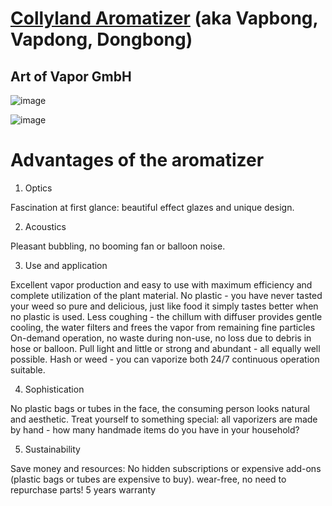 # [Collyland Aromatizer](https://www.colly.land/) (aka Vapbong, Vapdong, Dongbong)
## Art of Vapor GmbH

![image](https://user-images.githubusercontent.com/104687767/167053188-e8f50f32-f9bf-4340-a436-c5babf3a6972.png)

![image](https://user-images.githubusercontent.com/104687767/167053268-3804cf83-b525-4d3c-9f99-97a4becec4e2.png)

# Advantages of the aromatizer

1) Optics

Fascination at first glance: beautiful effect glazes and unique design.
 

2) Acoustics

Pleasant bubbling, no booming fan or balloon noise.
 

3) Use and application

Excellent vapor production and easy to use with maximum efficiency and complete utilization of the plant material.
No plastic - you have never tasted your weed so pure and delicious, just like food it simply tastes better when no plastic is used.
Less coughing - the chillum with diffuser provides gentle cooling, the water filters and frees the vapor from remaining fine particles
On-demand operation, no waste during non-use, no loss due to debris in hose or balloon.
Pull light and little or strong and abundant - all equally well possible.
Hash or weed - you can vaporize both
24/7 continuous operation suitable.
 

4) Sophistication

No plastic bags or tubes in the face, the consuming person looks natural and aesthetic.
Treat yourself to something special: all vaporizers are made by hand - how many handmade items do you have in your household?
 

5) Sustainability

Save money and resources: No hidden subscriptions or expensive add-ons (plastic bags or tubes are expensive to buy).
wear-free, no need to repurchase parts!
5 years warranty
